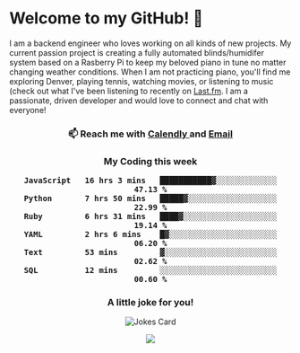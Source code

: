 <h1> Welcome to my GitHub! 👋 </h1>


  I am a backend engineer who loves working on all kinds of new projects. My current passion project is creating a fully automated blinds/humidifer system based on a Rasberry Pi to keep my beloved piano in tune no matter changing weather conditions. When I am not practicing piano, you'll find me exploring Denver, playing tennis, watching movies, or listening to music (check out what I've been listening to recently on [Last.fm](https://www.last.fm/user/mballa000). I am a passionate, driven developer and would love to connect and chat with everyone!

<h3 align = "center"> 📫 Reach me with <a href = "https://calendly.com/msbrandt00/30min"> Calendly </a> and <a href="mailto:msbrandt00@gmail.com">Email</a> 
 </h3>


 
<div align = "center"
[![Anurag's GitHub stats](https://github-readme-stats.vercel.app/api?username=mbrandt00)](https://github.com/anuraghazra/github-readme-stats)
          </div>
<h3 align="center">
  My Coding this week
<!--START_SECTION:waka-->

```text
JavaScript   16 hrs 3 mins   ███████████▓░░░░░░░░░░░░░   47.13 %
Python       7 hrs 50 mins   █████▓░░░░░░░░░░░░░░░░░░░   22.99 %
Ruby         6 hrs 31 mins   ████▓░░░░░░░░░░░░░░░░░░░░   19.14 %
YAML         2 hrs 6 mins    █▓░░░░░░░░░░░░░░░░░░░░░░░   06.20 %
Text         53 mins         ▓░░░░░░░░░░░░░░░░░░░░░░░░   02.62 %
SQL          12 mins         ░░░░░░░░░░░░░░░░░░░░░░░░░   00.60 %
```

<!--END_SECTION:waka-->

### A little joke for you!

![Jokes Card](https://readme-jokes.vercel.app/api?hideBorder)

<a href="https://www.linkedin.com/in/mbrandt00/"><img src="https://img.shields.io/badge/linkedin-%230077B5.svg?&style=for-the-badge&logo=linkedin&logoColor=white" /></a>
